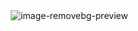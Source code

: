   　　　　  　　　　　　　　 　　　![image-removebg-preview](https://github.com/user-attachments/assets/77416c3d-65fb-48b1-bce3-a0bde74d5665)
